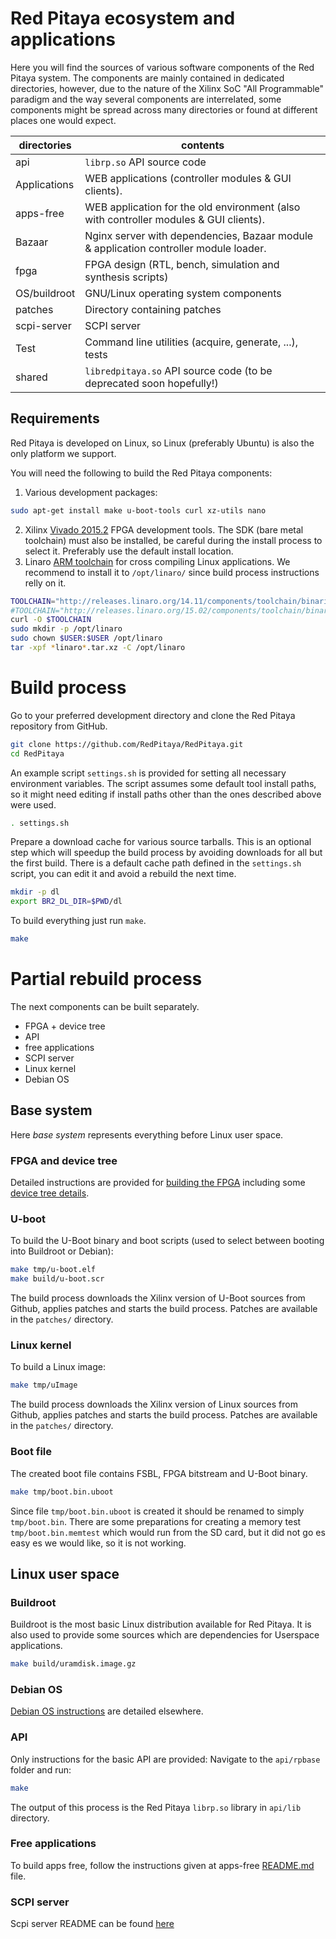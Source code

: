 # Red Pitaya ecosystem and applications

Here you will find the sources of various software components of the
Red Pitaya system. The components are mainly contained in dedicated
directories, however, due to the nature of the Xilinx SoC "All 
Programmable" paradigm and the way several components are interrelated,
some components might be spread across many directories or found at
different places one would expect.

| directories  | contents
|--------------|----------------------------------------------------------------
| api          | `librp.so` API source code
| Applications | WEB applications (controller modules & GUI clients).
| apps-free    | WEB application for the old environment (also with controller modules & GUI clients).
| Bazaar       | Nginx server with dependencies, Bazaar module & application controller module loader.
| fpga         | FPGA design (RTL, bench, simulation and synthesis scripts)
| OS/buildroot | GNU/Linux operating system components
| patches      | Directory containing patches
| scpi-server  | SCPI server
| Test         | Command line utilities (acquire, generate, ...), tests
| shared       | `libredpitaya.so` API source code (to be deprecated soon hopefully!)

## Requirements

Red Pitaya is developed on Linux, so Linux (preferably Ubuntu) is also the only platform we support.

You will need the following to build the Red Pitaya components:
1. Various development packages:
```bash
sudo apt-get install make u-boot-tools curl xz-utils nano
```
2. Xilinx [Vivado 2015.2](http://www.xilinx.com/support/download/index.html/content/xilinx/en/downloadNav/vivado-design-tools/2015-2.html) FPGA development tools. The SDK (bare metal toolchain) must also be installed, be careful during the install process to select it. Preferably use the default install location.
3. Linaro [ARM toolchain](https://releases.linaro.org/14.11/components/toolchain/binaries/arm-linux-gnueabihf/) for cross compiling Linux applications. We recommend to install it to `/opt/linaro/` since build process instructions relly on it.
```bash
TOOLCHAIN="http://releases.linaro.org/14.11/components/toolchain/binaries/arm-linux-gnueabihf/gcc-linaro-4.9-2014.11-x86_64_arm-linux-gnueabihf.tar.xz"
#TOOLCHAIN="http://releases.linaro.org/15.02/components/toolchain/binaries/arm-linux-gnueabihf/gcc-linaro-4.9-2015.02-3-x86_64_arm-linux-gnueabihf.tar.xz"
curl -O $TOOLCHAIN
sudo mkdir -p /opt/linaro
sudo chown $USER:$USER /opt/linaro
tar -xpf *linaro*.tar.xz -C /opt/linaro
```

# Build process

Go to your preferred development directory and clone the Red Pitaya repository from GitHub.
```bash
git clone https://github.com/RedPitaya/RedPitaya.git
cd RedPitaya
```

An example script `settings.sh` is provided for setting all necessary environment variables. The script assumes some default tool install paths, so it might need editing if install paths other than the ones described above were used.
```bash
. settings.sh
```

Prepare a download cache for various source tarballs. This is an optional step which will speedup the build process by avoiding downloads for all but the first build. There is a default cache path defined in the `settings.sh` script, you can edit it and avoid a rebuild the next time.
```bash
mkdir -p dl
export BR2_DL_DIR=$PWD/dl
```

To build everything just run `make`.
```bash
make
```

# Partial rebuild process

The next components can be built separately.
- FPGA + device tree
- API
- free applications
- SCPI server
- Linux kernel
- Debian OS

## Base system

Here *base system* represents everything before Linux user space.

### FPGA and device tree

Detailed instructions are provided for [building the FPGA](fpga/README.md#build-process) including some [device tree details](fpga/README.md#device-tree).

### U-boot

To build the U-Boot binary and boot scripts (used to select between booting into Buildroot or Debian):
```bash
make tmp/u-boot.elf
make build/u-boot.scr
```
The build process downloads the Xilinx version of U-Boot sources from Github, applies patches and starts the build process. Patches are available in the `patches/` directory.

### Linux kernel

To build a Linux image:
```bash
make tmp/uImage
```
The build process downloads the Xilinx version of Linux sources from Github, applies patches and starts the build process. Patches are available in the `patches/` directory.

### Boot file

The created boot file contains FSBL, FPGA bitstream and U-Boot binary.
```bash
make tmp/boot.bin.uboot
```
Since file `tmp/boot.bin.uboot` is created it should be renamed to simply `tmp/boot.bin`. There are some preparations for creating a memory test `tmp/boot.bin.memtest` which would run from the SD card, but it did not go es easy es we would like, so it is not working.

## Linux user space

### Buildroot

Buildroot is the most basic Linux distribution available for Red Pitaya. It is also used to provide some sources which are dependencies for Userspace applications.
```bash
make build/uramdisk.image.gz
``` 

### Debian OS

[Debian OS instructions](OS/debian/README.md) are detailed elsewhere.

### API

Only instructions for the basic API are provided:
Navigate to the `api/rpbase` folder and run:
```bash
make
```
The output of this process is the Red Pitaya `librp.so` library in `api/lib` directory.

### Free applications

To build apps free, follow the instructions given at apps-free [README.md](apps-free/README.md) file.

### SCPI server

Scpi server README can be found [here](scpi-server/README.md)


